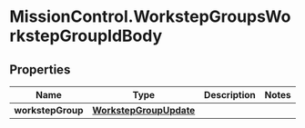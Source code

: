 # MissionControl.WorkstepGroupsWorkstepGroupIdBody

## Properties
Name | Type | Description | Notes
------------ | ------------- | ------------- | -------------
**workstepGroup** | [**WorkstepGroupUpdate**](WorkstepGroupUpdate.md) |  | 
